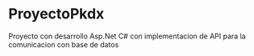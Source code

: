 # ProyectoPkdx
 Proyecto con desarrollo Asp.Net C# con implementacion de API para la comunicacion con base de datos 
